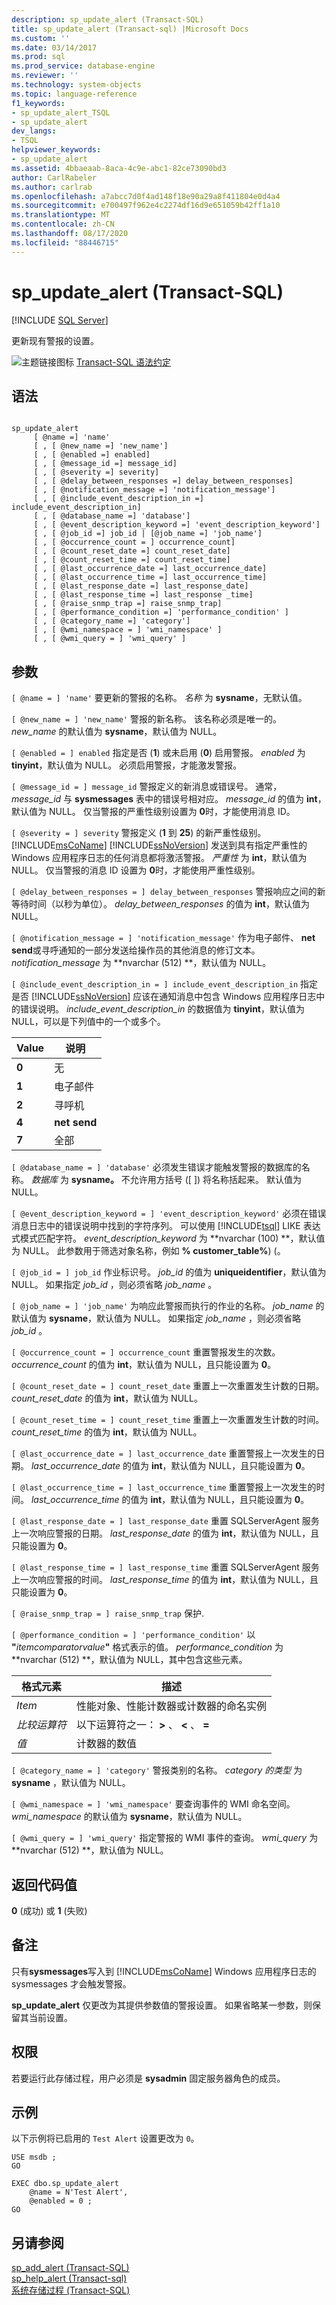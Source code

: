 ```yaml
---
description: sp_update_alert (Transact-SQL)
title: sp_update_alert (Transact-sql) |Microsoft Docs
ms.custom: ''
ms.date: 03/14/2017
ms.prod: sql
ms.prod_service: database-engine
ms.reviewer: ''
ms.technology: system-objects
ms.topic: language-reference
f1_keywords:
- sp_update_alert_TSQL
- sp_update_alert
dev_langs:
- TSQL
helpviewer_keywords:
- sp_update_alert
ms.assetid: 4bbaeaab-8aca-4c9e-abc1-82ce73090bd3
author: CarlRabeler
ms.author: carlrab
ms.openlocfilehash: a7abcc7d0f4ad148f18e90a29a8f411804e0d4a4
ms.sourcegitcommit: e700497f962e4c2274df16d9e651059b42ff1a10
ms.translationtype: MT
ms.contentlocale: zh-CN
ms.lasthandoff: 08/17/2020
ms.locfileid: "88446715"
---
```

# <a name="sp_update_alert-transact-sql"></a>sp_update_alert (Transact-SQL)
[!INCLUDE [SQL Server](../../includes/applies-to-version/sqlserver.md)]

  更新现有警报的设置。  
  
 ![主题链接图标](../../database-engine/configure-windows/media/topic-link.gif "“主题链接”图标") [Transact-SQL 语法约定](../../t-sql/language-elements/transact-sql-syntax-conventions-transact-sql.md)  
  
## <a name="syntax"></a>语法  
  
```  
  
sp_update_alert   
     [ @name =] 'name'   
     [ , [ @new_name =] 'new_name']   
     [ , [ @enabled =] enabled]   
     [ , [ @message_id =] message_id]   
     [ , [ @severity =] severity]   
     [ , [ @delay_between_responses =] delay_between_responses]   
     [ , [ @notification_message =] 'notification_message']   
     [ , [ @include_event_description_in =] include_event_description_in]   
     [ , [ @database_name =] 'database']   
     [ , [ @event_description_keyword =] 'event_description_keyword']   
     [ , [ @job_id =] job_id | [@job_name =] 'job_name']   
     [ , [ @occurrence_count = ] occurrence_count]   
     [ , [ @count_reset_date =] count_reset_date]   
     [ , [ @count_reset_time =] count_reset_time]   
     [ , [ @last_occurrence_date =] last_occurrence_date]   
     [ , [ @last_occurrence_time =] last_occurrence_time]   
     [ , [ @last_response_date =] last_response_date]   
     [ , [ @last_response_time =] last_response _time]  
     [ , [ @raise_snmp_trap =] raise_snmp_trap]  
     [ , [ @performance_condition =] 'performance_condition' ]   
     [ , [ @category_name =] 'category']  
     [ , [ @wmi_namespace = ] 'wmi_namespace' ]  
     [ , [ @wmi_query = ] 'wmi_query' ]  
```  
  
## <a name="arguments"></a>参数  
`[ @name = ] 'name'` 要更新的警报的名称。 *名称* 为 **sysname**，无默认值。  
  
`[ @new_name = ] 'new_name'` 警报的新名称。 该名称必须是唯一的。 *new_name* 的默认值为 **sysname**，默认值为 NULL。  
  
`[ @enabled = ] enabled` 指定是否 (**1**) 或未启用 (**0**) 启用警报。 *enabled* 为 **tinyint**，默认值为 NULL。 必须启用警报，才能激发警报。  
  
`[ @message_id = ] message_id` 警报定义的新消息或错误号。 通常， *message_id* 与 **sysmessages** 表中的错误号相对应。 *message_id* 的值为 **int**，默认值为 NULL。 仅当警报的严重性级别设置为 **0**时，才能使用消息 ID。  
  
`[ @severity = ] severity` 警报定义 (**1** 到 **25**) 的新严重性级别。 [!INCLUDE[msCoName](../../includes/msconame-md.md)] [!INCLUDE[ssNoVersion](../../includes/ssnoversion-md.md)] 发送到具有指定严重性的 Windows 应用程序日志的任何消息都将激活警报。 *严重性* 为 **int**，默认值为 NULL。 仅当警报的消息 ID 设置为 **0**时，才能使用严重性级别。  
  
`[ @delay_between_responses = ] delay_between_responses` 警报响应之间的新等待时间（以秒为单位）。 *delay_between_responses* 的值为 **int**，默认值为 NULL。  
  
`[ @notification_message = ] 'notification_message'` 作为电子邮件、 **net send**或寻呼通知的一部分发送给操作员的其他消息的修订文本。 *notification_message* 为 **nvarchar (512) **，默认值为 NULL。  
  
`[ @include_event_description_in = ] include_event_description_in` 指定是否 [!INCLUDE[ssNoVersion](../../includes/ssnoversion-md.md)] 应该在通知消息中包含 Windows 应用程序日志中的错误说明。 *include_event_description_in* 的数据值为 **tinyint**，默认值为 NULL，可以是下列值中的一个或多个。  
  
|Value|说明|  
|-----------|-----------------|  
|**0**|无|  
|**1**|电子邮件|  
|**2**|寻呼机|  
|**4**|**net send**|  
|**7**|全部|  
  
`[ @database_name = ] 'database'` 必须发生错误才能触发警报的数据库的名称。 *数据库* 为 **sysname。** 不允许用方括号 ([ ]) 将名称括起来。 默认值为 NULL。  
  
`[ @event_description_keyword = ] 'event_description_keyword'` 必须在错误消息日志中的错误说明中找到的字符序列。 可以使用 [!INCLUDE[tsql](../../includes/tsql-md.md)] LIKE 表达式模式匹配字符。 *event_description_keyword* 为 **nvarchar (100) **，默认值为 NULL。 此参数用于筛选对象名称，例如 **% customer_table%**)  (。  
  
`[ @job_id = ] job_id` 作业标识号。 *job_id* 的值为 **uniqueidentifier**，默认值为 NULL。 如果指定 *job_id* ，则必须省略 *job_name* 。  
  
`[ @job_name = ] 'job_name'` 为响应此警报而执行的作业的名称。 *job_name* 的默认值为 **sysname**，默认值为 NULL。 如果指定 *job_name* ，则必须省略 *job_id* 。  
  
`[ @occurrence_count = ] occurrence_count` 重置警报发生的次数。 *occurrence_count* 的值为 **int**，默认值为 NULL，且只能设置为 **0**。  
  
`[ @count_reset_date = ] count_reset_date` 重置上一次重置发生计数的日期。 *count_reset_date* 的值为 **int**，默认值为 NULL。  
  
`[ @count_reset_time = ] count_reset_time` 重置上一次重置发生计数的时间。 *count_reset_time* 的值为 **int**，默认值为 NULL。  
  
`[ @last_occurrence_date = ] last_occurrence_date` 重置警报上一次发生的日期。 *last_occurrence_date* 的值为 **int**，默认值为 NULL，且只能设置为 **0**。  
  
`[ @last_occurrence_time = ] last_occurrence_time` 重置警报上一次发生的时间。 *last_occurrence_time* 的值为 **int**，默认值为 NULL，且只能设置为 **0**。  
  
`[ @last_response_date = ] last_response_date` 重置 SQLServerAgent 服务上一次响应警报的日期。 *last_response_date* 的值为 **int**，默认值为 NULL，且只能设置为 **0**。  
  
`[ @last_response_time = ] last_response_time` 重置 SQLServerAgent 服务上一次响应警报的时间。 *last_response_time* 的值为 **int**，默认值为 NULL，且只能设置为 **0**。  
  
`[ @raise_snmp_trap = ] raise_snmp_trap` 保护.  
  
`[ @performance_condition = ] 'performance_condition'` 以 **"**_itemcomparatorvalue_**"** 格式表示的值。 *performance_condition* 为 **nvarchar (512) **，默认值为 NULL，其中包含这些元素。  
  
|格式元素|描述|  
|--------------------|-----------------|  
|*Item*|性能对象、性能计数器或计数器的命名实例|  
|*比较运算符*|以下运算符之一： **>** 、 **<** 、 **=**|  
|*值*|计数器的数值|  
  
`[ @category_name = ] 'category'` 警报类别的名称。 *category 的类型* 为 **sysname** ，默认值为 NULL。  
  
`[ @wmi_namespace = ] 'wmi_namespace'` 要查询事件的 WMI 命名空间。 *wmi_namespace* 的默认值为 **sysname**，默认值为 NULL。  
  
`[ @wmi_query = ] 'wmi_query'` 指定警报的 WMI 事件的查询。 *wmi_query* 为 **nvarchar (512) **，默认值为 NULL。  
  
## <a name="return-code-values"></a>返回代码值  
 **0** (成功) 或 **1** (失败)   
  
## <a name="remarks"></a>备注  
 只有**sysmessages**写入到 [!INCLUDE[msCoName](../../includes/msconame-md.md)] Windows 应用程序日志的 sysmessages 才会触发警报。  
  
 **sp_update_alert** 仅更改为其提供参数值的警报设置。 如果省略某一参数，则保留其当前设置。  
  
## <a name="permissions"></a>权限  
 若要运行此存储过程，用户必须是 **sysadmin** 固定服务器角色的成员。  
  
## <a name="examples"></a>示例  
 以下示例将已启用的 `Test Alert` 设置更改为 `0`。  
  
```  
USE msdb ;  
GO  
  
EXEC dbo.sp_update_alert  
    @name = N'Test Alert',  
    @enabled = 0 ;  
GO  
```  
  
## <a name="see-also"></a>另请参阅  
 [sp_add_alert (Transact-SQL)](../../relational-databases/system-stored-procedures/sp-add-alert-transact-sql.md)   
 [sp_help_alert &#40;Transact-sql&#41;](../../relational-databases/system-stored-procedures/sp-help-alert-transact-sql.md)   
 [系统存储过程 (Transact-SQL)](../../relational-databases/system-stored-procedures/system-stored-procedures-transact-sql.md)  
  
  
